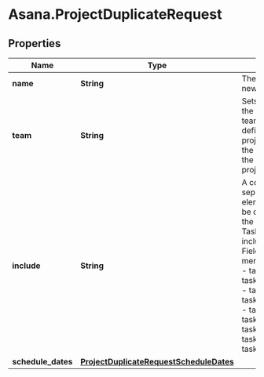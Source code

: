 # Asana.ProjectDuplicateRequest

## Properties
Name | Type | Description | Notes
------------ | ------------- | ------------- | -------------
**name** | **String** | The name of the new project. | 
**team** | **String** | Sets the team of the new project. If team is not defined, the new project will be in the same team as the the original project. | [optional] 
**include** | **String** | A comma-separated list of elements that will be duplicated to the new project. Tasks are always included. ##### Fields - forms - members - notes - task_assignee - task_attachments - task_dates - task_dependencies - task_followers - task_notes - task_projects - task_subtasks - task_tags | [optional] 
**schedule_dates** | [**ProjectDuplicateRequestScheduleDates**](ProjectDuplicateRequestScheduleDates.md) |  | [optional] 
